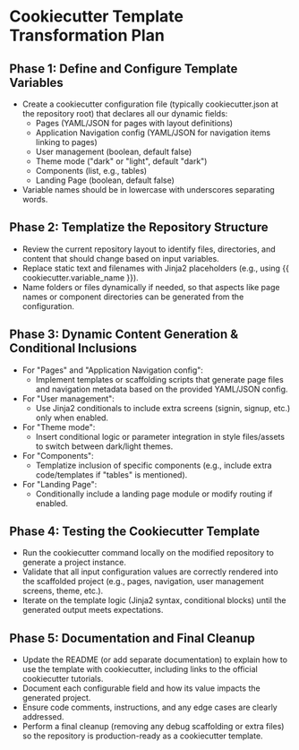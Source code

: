 <!-- Cookiecutter Template Transformation Plan -->

# Cookiecutter Template Transformation Plan

## Phase 1: Define and Configure Template Variables

- Create a cookiecutter configuration file (typically cookiecutter.json at the repository root) that declares all our dynamic fields:
  - Pages (YAML/JSON for pages with layout definitions)
  - Application Navigation config (YAML/JSON for navigation items linking to pages)
  - User management (boolean, default false)
  - Theme mode ("dark" or "light", default "dark")
  - Components (list, e.g., tables)
  - Landing Page (boolean, default false)
- Variable names should be in lowercase with underscores separating words.

## Phase 2: Templatize the Repository Structure

- Review the current repository layout to identify files, directories, and content that should change based on input variables.
- Replace static text and filenames with Jinja2 placeholders (e.g., using {{ cookiecutter.variable_name }}).
- Name folders or files dynamically if needed, so that aspects like page names or component directories can be generated from the configuration.

## Phase 3: Dynamic Content Generation & Conditional Inclusions

- For "Pages" and "Application Navigation config":
  - Implement templates or scaffolding scripts that generate page files and navigation metadata based on the provided YAML/JSON config.
- For "User management":
  - Use Jinja2 conditionals to include extra screens (signin, signup, etc.) only when enabled.
- For "Theme mode":
  - Insert conditional logic or parameter integration in style files/assets to switch between dark/light themes.
- For "Components":
  - Templatize inclusion of specific components (e.g., include extra code/templates if "tables" is mentioned).
- For "Landing Page":
  - Conditionally include a landing page module or modify routing if enabled.

## Phase 4: Testing the Cookiecutter Template

- Run the cookiecutter command locally on the modified repository to generate a project instance.
- Validate that all input configuration values are correctly rendered into the scaffolded project (e.g., pages, navigation, user management screens, theme, etc.).
- Iterate on the template logic (Jinja2 syntax, conditional blocks) until the generated output meets expectations.

## Phase 5: Documentation and Final Cleanup

- Update the README (or add separate documentation) to explain how to use the template with cookiecutter, including links to the official cookiecutter tutorials.
- Document each configurable field and how its value impacts the generated project.
- Ensure code comments, instructions, and any edge cases are clearly addressed.
- Perform a final cleanup (removing any debug scaffolding or extra files) so the repository is production-ready as a cookiecutter template.

<!-- End Cookiecutter Template Transformation Plan -->
